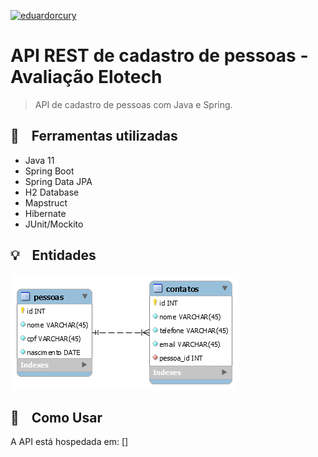 [![eduardorcury](https://circleci.com/gh/eduardorcury/api-cadastro.svg?style=svg)](https://circleci.com/gh/eduardorcury/api-cadastro)

# API REST de cadastro de pessoas - Avaliação Elotech

> API de cadastro de pessoas com Java e Spring.

## :wrench: &nbsp;&nbsp; Ferramentas utilizadas

- Java 11
- Spring Boot
- Spring Data JPA
- H2 Database
- Mapstruct
- Hibernate
- JUnit/Mockito

## :bulb: &nbsp;&nbsp; Entidades

![foto](https://github.com/eduardorcury/api-cadastro/blob/master/api-elotech.png)

## :mag_right: &nbsp;&nbsp; Como Usar

A API está hospedada em: []
